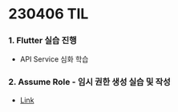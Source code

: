 # 230406 TIL
### 1. Flutter 실습 진행
* API Service 심화 학습
### 2. Assume Role - 임시 권한 생성 실습 및 작성
* [Link](https://www.devops-eljoe.com/bc11528a-ae65-4a49-992a-80458a42372e)